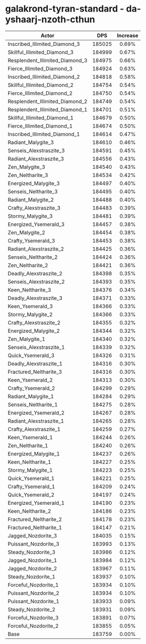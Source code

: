 # galakrond-tyran-standard - da-yshaarj-nzoth-cthun
| Actor | DPS | Increase |
|---|:---:|:---:|
|Inscribed_Illimited_Diamond_3|185025|0.69%|
|Skillful_Illimited_Diamond_3|184999|0.67%|
|Resplendent_Illimited_Diamond_3|184975|0.66%|
|Fierce_Illimited_Diamond_3|184924|0.63%|
|Inscribed_Illimited_Diamond_2|184818|0.58%|
|Skillful_Illimited_Diamond_2|184754|0.54%|
|Fierce_Illimited_Diamond_2|184750|0.54%|
|Resplendent_Illimited_Diamond_2|184749|0.54%|
|Resplendent_Illimited_Diamond_1|184701|0.51%|
|Skillful_Illimited_Diamond_1|184679|0.50%|
|Fierce_Illimited_Diamond_1|184674|0.50%|
|Inscribed_Illimited_Diamond_1|184614|0.47%|
|Radiant_Malygite_3|184610|0.46%|
|Senseis_Alexstraszite_3|184591|0.45%|
|Radiant_Alexstraszite_3|184556|0.43%|
|Zen_Malygite_3|184540|0.43%|
|Zen_Neltharite_3|184534|0.42%|
|Energized_Malygite_3|184497|0.40%|
|Senseis_Neltharite_3|184495|0.40%|
|Radiant_Malygite_2|184488|0.40%|
|Crafty_Alexstraszite_3|184483|0.39%|
|Stormy_Malygite_3|184481|0.39%|
|Energized_Ysemerald_3|184457|0.38%|
|Zen_Malygite_2|184454|0.38%|
|Crafty_Ysemerald_3|184453|0.38%|
|Radiant_Alexstraszite_2|184425|0.36%|
|Senseis_Neltharite_2|184424|0.36%|
|Zen_Neltharite_2|184421|0.36%|
|Deadly_Alexstraszite_2|184398|0.35%|
|Senseis_Alexstraszite_2|184393|0.35%|
|Keen_Neltharite_3|184376|0.34%|
|Deadly_Alexstraszite_3|184371|0.33%|
|Keen_Ysemerald_3|184366|0.33%|
|Stormy_Malygite_2|184366|0.33%|
|Crafty_Alexstraszite_2|184355|0.32%|
|Energized_Malygite_2|184344|0.32%|
|Zen_Malygite_1|184340|0.32%|
|Senseis_Alexstraszite_1|184339|0.32%|
|Quick_Ysemerald_3|184326|0.31%|
|Deadly_Alexstraszite_1|184316|0.30%|
|Fractured_Neltharite_3|184316|0.30%|
|Keen_Ysemerald_2|184313|0.30%|
|Crafty_Ysemerald_2|184299|0.29%|
|Radiant_Malygite_1|184284|0.29%|
|Senseis_Neltharite_1|184275|0.28%|
|Energized_Ysemerald_2|184267|0.28%|
|Radiant_Alexstraszite_1|184265|0.28%|
|Crafty_Alexstraszite_1|184259|0.27%|
|Keen_Ysemerald_1|184244|0.26%|
|Zen_Neltharite_1|184240|0.26%|
|Energized_Malygite_1|184237|0.26%|
|Keen_Neltharite_1|184227|0.25%|
|Stormy_Malygite_1|184223|0.25%|
|Quick_Ysemerald_1|184221|0.25%|
|Crafty_Ysemerald_1|184209|0.24%|
|Quick_Ysemerald_2|184197|0.24%|
|Energized_Ysemerald_1|184190|0.23%|
|Keen_Neltharite_2|184186|0.23%|
|Fractured_Neltharite_2|184178|0.23%|
|Fractured_Neltharite_1|184147|0.21%|
|Jagged_Nozdorite_3|184035|0.15%|
|Puissant_Nozdorite_3|183993|0.13%|
|Steady_Nozdorite_3|183986|0.12%|
|Jagged_Nozdorite_1|183984|0.12%|
|Jagged_Nozdorite_2|183967|0.11%|
|Steady_Nozdorite_1|183937|0.10%|
|Forceful_Nozdorite_1|183934|0.10%|
|Puissant_Nozdorite_2|183934|0.10%|
|Puissant_Nozdorite_1|183933|0.09%|
|Steady_Nozdorite_2|183931|0.09%|
|Forceful_Nozdorite_3|183891|0.07%|
|Forceful_Nozdorite_2|183855|0.05%|
|Base|183759|0.00%|
